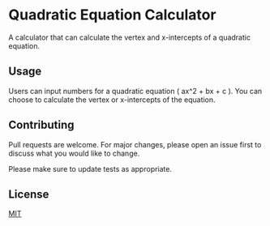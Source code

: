 # Quadratic Equation Calculator

A calculator that can calculate the vertex and x-intercepts of a quadratic equation.

## Usage

Users can input numbers for a quadratic equation ( ax^2 + bx + c ).
You can choose to calculate the vertex or x-intercepts of the equation.

## Contributing
Pull requests are welcome. For major changes, please open an issue first to discuss what you would like to change.

Please make sure to update tests as appropriate.

## License
[MIT](https://choosealicense.com/licenses/mit/)
